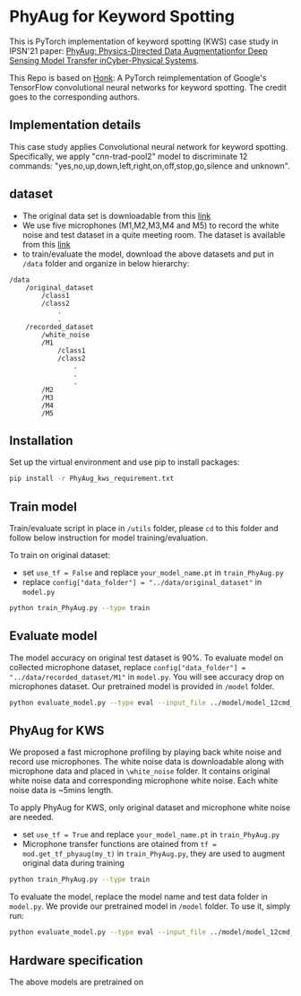 # PhyAug for Keyword Spotting

This is PyTorch implementation of keyword spotting (KWS) case study in IPSN'21 paper: [PhyAug: Physics-Directed Data Augmentationfor Deep Sensing Model Transfer inCyber-Physical Systems](https://arxiv.org/pdf/2104.01160.pdf).

This Repo is based on [Honk](https://github.com/castorini/honk): A PyTorch reimplementation of Google's TensorFlow convolutional neural networks for keyword spotting. The credit goes to the corresponding authors.

## Implementation details
This case study applies Convolutional neural network for keyword spotting. Specifically, we apply "cnn-trad-pool2" model to discriminate 12 commands: "yes,no,up,down,left,right,on,off,stop,go,silence and unknown".

## dataset
- The original data set is downloadable from this [link](https://research.googleblog.com/2017/08/launching-speech-commands-dataset.html)
- We use five microphones (M1,M2,M3,M4 and M5) to record the white noise and test dataset in a quite meeting room. The dataset is available from this [link](https://researchdata.ntu.edu.sg/dataset.xhtml?persistentId=doi:10.21979/N9/1IM0MD)
- to train/evaluate the model, download the above datasets and put in `/data` folder and organize in below hierarchy:
```
/data
    /original_dataset
        /class1
        /class2
            .
            .
    /recorded_dataset
        /white_noise
        /M1
            /class1
            /class2
                .
                .
                .
        /M2
        /M3
        /M4
        /M5
```
## Installation
Set up the virtual environment and use pip to install packages:

```bash
pip install -r PhyAug_kws_requirement.txt
```
## Train model
Train/evaluate script in place in `/utils` folder, please `cd` to this folder and follow below instruction for model training/evaluation.

To train on original dataset:
- set `use_tf = False` and replace `your_model_name.pt` in `train_PhyAug.py`
-  replace `config["data_folder"] = "../data/original_dataset"` in `model.py`

```bash
python train_PhyAug.py --type train
```
## Evaluate model
The model accuracy on original test dataset is 90%. To evaluate model on collected microphone dataset, replace `config["data_folder"] = "../data/recorded_dataset/M1"` in `model.py`. You will see accuracy drop on microphones dataset. Our pretrained model is provided in `/model` folder.

```bash
python evaluate_model.py --type eval --input_file ../model/model_12cmd_original.pt
```
## PhyAug for KWS
We proposed a fast microphone profiling by playing back white noise and record use microphones. The white noise data is downloadable along with microphone data and placed in 
`\white_noise` folder. It contains original white noise data and corresponding microphone white noise. Each white noise data is ~5mins length. 

To apply PhyAug for KWS, only original dataset and microphone white noise are needed.
- set `use_tf = True` and replace `your_model_name.pt` in `train_PhyAug.py`
- Microphone transfer functions are otained from `tf = mod.get_tf_phyaug(my_t)` in `train_PhyAug.py`, they are used to augment original data during training

```bash
python train_PhyAug.py --type train
```

To evaluate the model, replace the model name and test data folder in `model.py`. We provide our pretrained model in `/model` folder. To use it, simply run: 

```bash
python evaluate_model.py --type eval --input_file ../model/model_12cmd_normalize_phyaug.pt
```

## Hardware specification
The above models are pretrained on 